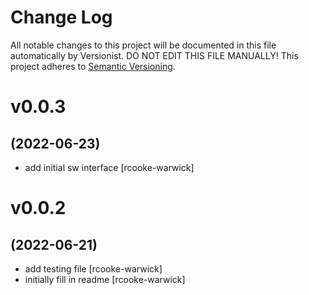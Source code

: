 # Change Log

All notable changes to this project will be documented in this file
automatically by Versionist. DO NOT EDIT THIS FILE MANUALLY!
This project adheres to [Semantic Versioning](http://semver.org/).

# v0.0.3
## (2022-06-23)

* add initial sw interface [rcooke-warwick]

# v0.0.2
## (2022-06-21)

* add testing file [rcooke-warwick]
* initially fill in readme [rcooke-warwick]
